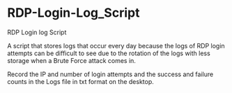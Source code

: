 # RDP-Login-Log_Script
RDP Login log Script

A script that stores logs that occur every day because the logs of RDP login attempts can be difficult to see due to the rotation of the logs with less storage when a Brute Force attack comes in.


Record the IP and number of login attempts and the success and failure counts in the Logs file in txt format on the desktop.
